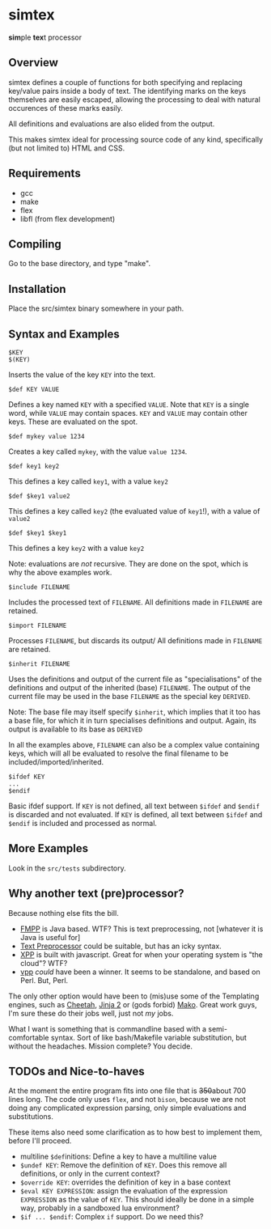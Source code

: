 # simtex

**sim**ple **tex**t processor

## Overview

simtex defines a couple of functions for both specifying and replacing
key/value pairs inside a body of text.
The identifying marks on the keys themselves are easily escaped,
allowing the processing to deal with natural occurences of these
marks easily.

All definitions and evaluations are also elided from the output.

This makes simtex ideal for processing source code of any kind, specifically
(but not limited to) HTML and CSS.

## Requirements

- gcc
- make
- flex
- libfl (from flex development)

## Compiling

Go to the base directory, and type "make".

## Installation

Place the src/simtex binary somewhere in your path.

## Syntax and Examples

	$KEY
	$(KEY)
	
Inserts the value of the key `KEY` into the text.
	
	$def KEY VALUE
	
Defines a key named `KEY` with a specified `VALUE`.
Note that `KEY` is a single word, while `VALUE` may contain spaces.
`KEY` and `VALUE` may contain other keys. These are evaluated on the spot.

	$def mykey value 1234

Creates a key called `mykey`, with the value `value 1234`.

	$def key1 key2
	
This defines a key called `key1`, with a value `key2`

	$def $key1 value2

This defines a key called `key2` (the evaluated value of `key1`!), with a value of `value2`

	$def $key1 $key1

This defines a key `key2` with a value `key2`

Note: evaluations are *not* recursive. They are done on the spot, which
is why the above examples work.

	$include FILENAME

Includes the processed text of `FILENAME`.
All definitions made in `FILENAME` are retained.

	$import FILENAME

Processes `FILENAME`, but discards its output/
All definitions made in `FILENAME` are retained.
	
	$inherit FILENAME

Uses the definitions and output of the current file as "specialisations"
of the definitions and output of the inherited (base) `FILENAME`.
The output of the current file may be used in the base `FILENAME` as the
special key `DERIVED`.

Note: The base file may itself specify `$inherit`, which implies that it too
has a base file, for which it in turn specialises definitions and output.
Again, its output is available to its base as `DERIVED`

In all the examples above, `FILENAME` can also be a complex value containing keys, which 
will all be evaluated to resolve the final filename to be included/imported/inherited.

	$ifdef KEY
	...
	$endif

Basic ifdef support. If `KEY` is not defined, all text between `$ifdef` and `$endif` 
is discarded and not evaluated. If `KEY` is defined, all text between `$ifdef` and `$endif` is
included and processed as normal.

## More Examples

Look in the `src/tests` subdirectory.

## Why another text (pre)processor?

Because nothing else fits the bill.

- [FMPP][1] is Java based. WTF? This is text preprocessing, not [whatever it is Java is useful for]
- [Text Preprocessor][2] could be suitable, but has an icky syntax.
- [XPP][3] is built with javascript. Great for when your operating system is "the cloud"? WTF?
- [vpp][4] *could* have been a winner. It seems to be standalone, and based on Perl. But, Perl.

The only other option would have been to (mis)use some of the Templating engines, such as [Cheetah][5], 
[Jinja 2][6] or (gods forbid) [Mako][7]. Great work guys, I'm sure these do their jobs well, just not *my* jobs.

What I want is something that is commandline based with a semi-comfortable syntax. Sort of like
bash/Makefile variable substitution, but without the headaches. Mission complete? You decide.

[1]: http://fmpp.sourceforge.net/
[2]: https://developer.mozilla.org/en-US/docs/Build/Text_Preprocessor
[3]: http://www.cross-browser.com/x/docs/xpp_reference.php
[4]: http://linux.die.net/man/1/vpp
[5]: http://www.cheetahtemplate.org/
[6]: http://jinja.pocoo.org/docs/
[7]: http://www.makotemplates.org/

## TODOs and Nice-to-haves

At the moment the entire program fits into one file that is ~~350~~about 700 lines long. The code only uses `flex`, and not `bison`, because we are not doing any complicated expression parsing, only simple evaluations and substitutions.

These items also need some clarification as to how best to implement them, before I'll proceed.

- multiline `$def`initions: Define a key to have a multiline value
- `$undef KEY`: Remove the definition of `KEY`. Does this remove all definitions, or only in the current context?
- `$override KEY`: overrides the definition of key in a base context
- `$eval KEY EXPRESSION`: assign the evaluation of the expression `EXPRESSION` as the value of `KEY`. This should ideally be done in a simple way, probably in a sandboxed lua environment?
- `$if ... $endif`: Complex `if` support. Do we need this?



